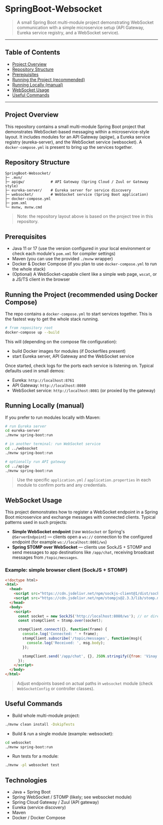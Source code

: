 # SpringBoot-Websocket

> A small Spring Boot multi-module project demonstrating WebSocket communication with a simple microservice setup (API Gateway, Eureka service registry, and a WebSocket service).

---

## Table of Contents

- [Project Overview](#project-overview)
- [Repository Structure](#repository-structure)
- [Prerequisites](#prerequisites)
- [Running the Project (recommended)](#running-the-project-recommended)
- [Running Locally (manual)](#running-locally-manual)
- [WebSocket Usage](#websocket-usage)
- [Useful Commands](#useful-commands)

---

## Project Overview

This repository contains a small multi-module Spring Boot project that demonstrates WebSocket-based messaging within a microservice-style layout. It includes modules for an API Gateway (apigw), a Eureka service registry (eureka-server), and the WebSocket service (websocket). A `docker-compose.yml` is present to bring up the services together.


## Repository Structure

```
SpringBoot-Websocket/
├─ .mvn/
├─ apigw/            # API Gateway (Spring Cloud / Zuul or Gateway style)
├─ eureka-server/    # Eureka server for service discovery
├─ websocket/        # WebSocket service (Spring Boot application)
├─ docker-compose.yml
├─ pom.xml
└─ mvnw, mvnw.cmd
```

> Note: the repository layout above is based on the project tree in this repository.


## Prerequisites

- Java 11 or 17 (use the version configured in your local environment or check each module's `pom.xml` for compiler settings)
- Maven (you can use the provided `./mvnw` wrapper)
- Docker & Docker Compose (if you plan to use `docker-compose.yml` to run the whole stack)
- (Optional) A WebSocket-capable client like a simple web page, `wscat`, or a JS/TS client in the browser


## Running the Project (recommended using Docker Compose)

The repo contains a `docker-compose.yml` to start services together. This is the fastest way to get the whole stack running.

```bash
# from repository root
docker-compose up --build
```

This will (depending on the compose file configuration):
- build Docker images for modules (if Dockerfiles present)
- start Eureka server, API Gateway and the WebSocket service

Once started, check logs for the ports each service is listening on. Typical defaults used in small demos:
- Eureka: `http://localhost:8761`
- API Gateway: `http://localhost:8080`
- WebSocket service: `http://localhost:8081` (or proxied by the gateway)


## Running Locally (manual)

If you prefer to run modules locally with Maven:

```bash
# run Eureka server
cd eureka-server
./mvnw spring-boot:run

# in another terminal: run WebSocket service
cd ../websocket
./mvnw spring-boot:run

# optionally run API gateway
cd ../apigw
./mvnw spring-boot:run
```

> Use the specific `application.yml` / `application.properties` in each module to confirm ports and any credentials.


## WebSocket Usage

This project demonstrates how to register a WebSocket endpoint in a Spring Boot microservice and exchange messages with connected clients. Typical patterns used in such projects:

- **Simple WebSocket endpoint** (raw `WebSocket` or Spring's `@ServerEndpoint`) — clients open a `ws://` connection to the configured endpoint (for example `ws://localhost:8081/ws`)
- **Spring STOMP over WebSocket** — clients use SockJS + STOMP and send messages to app destinations like `/app/chat`, receiving broadcast messages from `/topic/messages`.

### Example: simple browser client (SockJS + STOMP)

```html
<!doctype html>
<html>
  <head>
    <script src="https://cdn.jsdelivr.net/npm/sockjs-client@1/dist/sockjs.min.js"></script>
    <script src="https://cdn.jsdelivr.net/npm/stompjs@2.3.3/lib/stomp.min.js"></script>
  </head>
  <body>
    <script>
      const socket = new SockJS('http://localhost:8080/ws'); // or directly to websocket service
      const stompClient = Stomp.over(socket);

      stompClient.connect({}, function(frame) {
        console.log('Connected: ' + frame);
        stompClient.subscribe('/topic/messages', function(msg){
          console.log('Received: ', msg.body);
        });

        stompClient.send('/app/chat', {}, JSON.stringify({from: 'Vinay', text: 'Hello from client'}));
      });
    </script>
  </body>
</html>
```

> Adjust endpoints based on actual paths in `websocket` module (check `WebSocketConfig` or controller classes).


## Useful Commands

- Build whole multi-module project:

```bash
./mvnw clean install -DskipTests
```

- Build & run a single module (example: websocket):

```bash
cd websocket
./mvnw spring-boot:run
```

- Run tests for a module:

```bash
./mvnw -pl websocket test
```


## Technologies

- Java + Spring Boot
- Spring WebSocket / STOMP (likely; see websocket module)
- Spring Cloud Gateway / Zuul (API gateway)
- Eureka (service discovery)
- Maven
- Docker / Docker Compose
